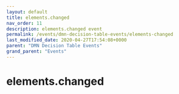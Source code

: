 ```yaml
---
layout: default
title: elements.changed 
nav_order: 11
description: elements.changed event
permalink: /events/dmn-decision-table-events/elements-changed
last_modified_date: 2020-04-27T17:54:08+0000
parent: "DMN Decision Table Events"
grand_parent: "Events"
---
```


# elements.changed
